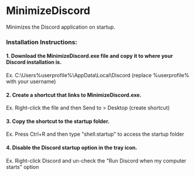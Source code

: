 # MinimizeDiscord
Minimizes the Discord application on startup.

### Installation Instructions:
#### 1. Download the MinimizeDiscord.exe file and copy it to where your Discord installation is.
Ex. C:\Users\%userprofile%\AppData\Local\Discord (replace %userprofile% with your username)

#### 2. Create a shortcut that links to MinimizeDiscord.exe.
Ex. Right-click the file and then Send to > Desktop (create shortcut)

#### 3. Copy the shortcut to the startup folder.
Ex. Press Ctrl+R and then type "shell:startup" to access the startup folder

#### 4. Disable the Discord startup option in the tray icon.
Ex. Right-click Discord and un-check the "Run Discord when my computer starts" option
